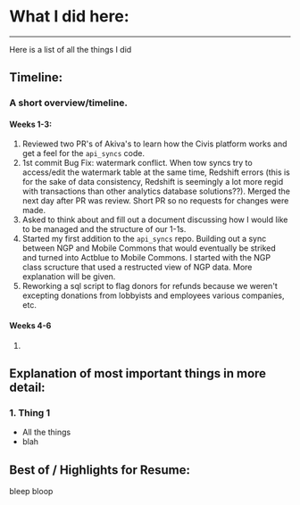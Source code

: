 # What I did here:
---
Here is a list of all the things I did
## Timeline:
### A short overview/timeline.

#### Weeks 1-3:

1. Reviewed two PR's of Akiva's to learn how the Civis platform works and get a feel for the `api_syncs` code.
2. 1st commit Bug Fix: watermark conflict. When tow syncs try to access/edit the watermark table at the same time, Redshift errors (this is for the sake of data consistency, Redshift is seemingly a lot more regid with transactions than other analytics database solutions??). Merged the next day after PR was review. Short PR so no requests for changes were made.
3. Asked to think about and fill out a document discussing how I would like to be managed and the structure of our 1-1s.
4. Started my first addition to the `api_syncs` repo. Building out a sync between NGP and Mobile Commons that would eventually be striked and turned into Actblue to Mobile Commons. I started with the NGP class scructure that used a restructed view of NGP data. More explanation will be given.
5. Reworking a sql script to flag donors for refunds because we weren't excepting donations from lobbyists and employees various companies, etc.

#### Weeks 4-6

1. 

## Explanation of most important things in more detail:
### 1. Thing 1
- All the things
- blah

## Best of / Highlights for Resume:
bleep bloop